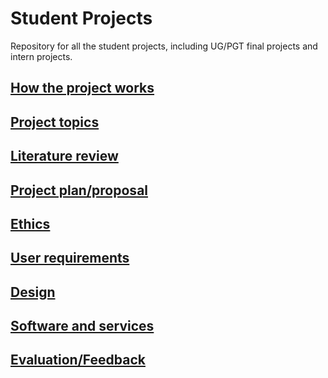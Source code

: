 # Student Projects
Repository for all the student projects, including UG/PGT final projects and intern projects.

## [How the project works](instructions/1-intro.md)

## [Project topics](instructions/2-topic.md)

## [Literature review](instructions/3-literature.md)

## [Project plan/proposal](instructions/4-proposal.md)

## [Ethics](instructions/5-ethics.md)

## [User requirements](instructions/6-requirements.md)

## [Design](instructions/7-design.md)

## [Software and services](instructions/8-software.md)

## [Evaluation/Feedback](instructions/9-evaluation.md)
